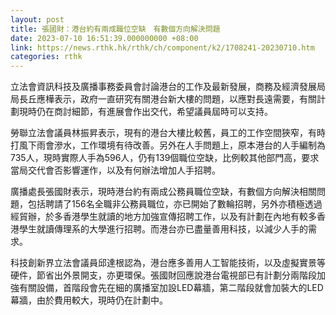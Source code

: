 ```yaml
---
layout: post
title: 張國財：港台約有兩成職位空缺　有數個方向解決問題
date: 2023-07-10 16:51:39.000000000 +08:00
link: https://news.rthk.hk/rthk/ch/component/k2/1708241-20230710.htm
categories: rthk
---
```


立法會資訊科技及廣播事務委員會討論港台的工作及最新發展，商務及經濟發展局局長丘應樺表示，政府一直研究有關港台新大樓的問題，以應對長遠需要，有關計劃現時仍在商討細節，有進展會作出交代，希望議員屆時可以支持。

勞聯立法會議員林振昇表示，現有的港台大樓比較舊，員工的工作空間狹窄，有時打風下雨會滲水，工作環境有待改善。另外在人手問題上，原本港台的人手編制為735人，現時實際人手為596人，仍有139個職位空缺，比例較其他部門高，要求當局交代會否影響運作，以及有何辦法增加人手招聘。

廣播處長張國財表示，現時港台約有兩成公務員職位空缺，有數個方向解決相關問題，包括聘請了156名全職非公務員職位，亦已開始了數輪招聘，另外亦積極透過經貿辦，於多香港學生就讀的地方加強宣傳招聘工作，以及有計劃在內地有較多香港學生就讀傳理系的大學進行招聘。而港台亦已盡量善用科技，以減少人手的需求。

科技創新界立法會議員邱達根認為，港台應多善用人工智能技術，以及虛擬實景等硬件，節省出外景開支，亦更環保。張國財回應說港台電視部已有計劃分兩階段加強有關設備，首階段會先在細的廣播室加設LED幕牆，第二階段就會加裝大的LED幕牆，由於費用較大，現時仍在計劃中。
